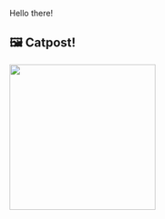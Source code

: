 Hello there!



## 🖼️ Catpost!

<sub>
    <img src="https://cdn2.thecatapi.com/images/ESetzvZXl.jpg" height="256">
</sub>

